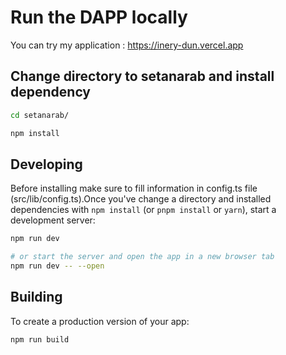 # Run the DAPP locally

You can try my application : https://inery-dun.vercel.app

## Change directory to setanarab and install dependency

```bash
cd setanarab/
```

```bash
npm install
```

## Developing

Before installing make sure to fill information in config.ts file (src/lib/config.ts).Once you've change a directory and installed dependencies with `npm install` (or `pnpm install` or `yarn`), start a development server:

```bash
npm run dev

# or start the server and open the app in a new browser tab
npm run dev -- --open
```

## Building

To create a production version of your app:

```bash
npm run build
```
